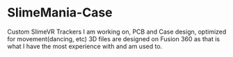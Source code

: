 # SlimeMania-Case
Custom SlimeVR Trackers I am working on, PCB and Case design, optimized for movement(dancing, etc)
3D files are designed on Fusion 360 as that is what I have the most experience with and am used to.